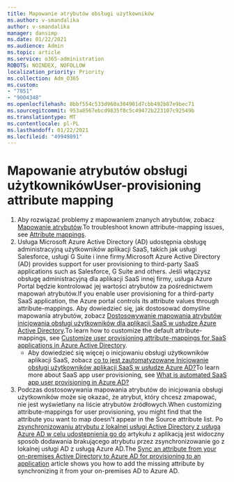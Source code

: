 ```yaml
---
title: Mapowanie atrybutów obsługi użytkowników
ms.author: v-smandalika
author: v-smandalika
manager: dansimp
ms.date: 01/22/2021
ms.audience: Admin
ms.topic: article
ms.service: o365-administration
ROBOTS: NOINDEX, NOFOLLOW
localization_priority: Priority
ms.collection: Adm_O365
ms.custom:
- "7851"
- "9004348"
ms.openlocfilehash: 8bbf554c533d960a304901d7cbb492b87e9bec71
ms.sourcegitcommit: 953a8567ebcd9835f8c5c49472b223107c92549b
ms.translationtype: MT
ms.contentlocale: pl-PL
ms.lasthandoff: 01/22/2021
ms.locfileid: "49949891"
---
```

# <a name="user-provisioning-attribute-mapping"></a><span data-ttu-id="c9ba8-102">Mapowanie atrybutów obsługi użytkowników</span><span class="sxs-lookup"><span data-stu-id="c9ba8-102">User-provisioning attribute mapping</span></span>

1. <span data-ttu-id="c9ba8-103">Aby rozwiązać problemy z mapowaniem znanych atrybutów, zobacz [Mapowanie atrybutów](https://docs.microsoft.com/azure/active-directory/app-provisioning/known-issues#attribute-mappings).</span><span class="sxs-lookup"><span data-stu-id="c9ba8-103">To troubleshoot known attribute-mapping issues, see [Attribute mappings](https://docs.microsoft.com/azure/active-directory/app-provisioning/known-issues#attribute-mappings).</span></span> 
2. <span data-ttu-id="c9ba8-104">Usługa Microsoft Azure Active Directory (AD) udostępnia obsługę administracyjną użytkowników aplikacji SaaS, takich jak usługi Salesforce, usługi G Suite i inne firmy.</span><span class="sxs-lookup"><span data-stu-id="c9ba8-104">Microsoft Azure Active Directory (AD) provides support for user provisioning to third-party SaaS applications such as Salesforce, G Suite and others.</span></span> <span data-ttu-id="c9ba8-105">Jeśli włączysz obsługę administracyjną dla aplikacji SaaS innej firmy, usługa Azure Portal będzie kontrolować jej wartości atrybutów za pośrednictwem mapowań atrybutów.</span><span class="sxs-lookup"><span data-stu-id="c9ba8-105">If you enable user provisioning for a third-party SaaS application, the Azure portal controls its attribute values through attribute-mappings.</span></span> <span data-ttu-id="c9ba8-106">Aby dowiedzieć się, jak dostosować domyślne mapowania atrybutów, zobacz [Dostosowywanie mapowania atrybutów inicjowania obsługi użytkowników dla aplikacji SaaS w usłudze Azure Active Directory](https://docs.microsoft.com/azure/active-directory/app-provisioning/customize-application-attributes).</span><span class="sxs-lookup"><span data-stu-id="c9ba8-106">To learn how to customize the default attribute-mappings, see [Customize user provisioning attribute-mappings for SaaS applications in Azure Active Directory](https://docs.microsoft.com/azure/active-directory/app-provisioning/customize-application-attributes).</span></span>
    - <span data-ttu-id="c9ba8-107">Aby dowiedzieć się więcej o inicjowaniu obsługi użytkowników aplikacji SaaS, zobacz [co to jest zautomatyzowane Inicjowanie obsługi użytkowników aplikacji SaaS w usłudze Azure AD?](https://docs.microsoft.com/azure/active-directory/app-provisioning/user-provisioning)</span><span class="sxs-lookup"><span data-stu-id="c9ba8-107">To learn more about SaaS app user provisioning, see [What is automated SaaS app user provisioning in Azure AD?](https://docs.microsoft.com/azure/active-directory/app-provisioning/user-provisioning)</span></span> 
3. <span data-ttu-id="c9ba8-108">Podczas dostosowywania mapowania atrybutów do inicjowania obsługi użytkowników może się okazać, że atrybut, który chcesz zmapować, nie jest wyświetlany na liście atrybutów źródłowych.</span><span class="sxs-lookup"><span data-stu-id="c9ba8-108">When customizing attribute-mappings for user provisioning, you might find that the attribute you want to map doesn't appear in the Source attribute list.</span></span> <span data-ttu-id="c9ba8-109">Po [zsynchronizowaniu atrybutu z lokalnej usługi Active Directory z usługą Azure AD w celu udostępnienia go do](https://docs.microsoft.com/azure/active-directory/app-provisioning/user-provisioning-sync-attributes-for-mapping) artykułu z aplikacją jest widoczny sposób dodawania brakującego atrybutu przez zsynchronizowanie go z lokalnej usługi AD z usługą Azure AD.</span><span class="sxs-lookup"><span data-stu-id="c9ba8-109">The [Sync an attribute from your on-premises Active Directory to Azure AD for provisioning to an application](https://docs.microsoft.com/azure/active-directory/app-provisioning/user-provisioning-sync-attributes-for-mapping) article shows you how to add the missing attribute by synchronizing it from your on-premises AD to Azure AD.</span></span>
